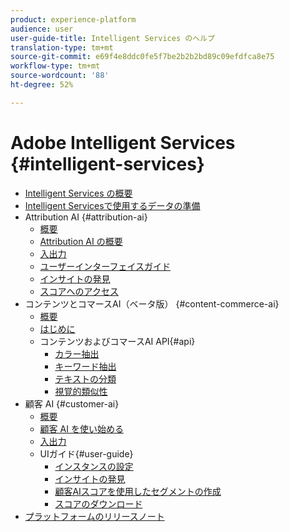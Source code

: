 ```yaml
---
product: experience-platform
audience: user
user-guide-title: Intelligent Services のヘルプ
translation-type: tm+mt
source-git-commit: e69f4e8ddc0fe5f7be2b2b2bd89c09efdfca8e75
workflow-type: tm+mt
source-wordcount: '88'
ht-degree: 52%

---
```



# Adobe Intelligent Services {#intelligent-services}

* [Intelligent Services の概要](home.md)
* [Intelligent Servicesで使用するデータの準備](data-preparation.md)
* Attribution AI {#attribution-ai}
   * [概要](attribution-ai/overview.md)
   * [Attribution AI の概要](attribution-ai/getting-started.md)
   * [入出力](attribution-ai/input-output.md)
   * [ユーザーインターフェイスガイド](attribution-ai/user-guide.md)
   * [インサイトの発見](attribution-ai/discover-insights.md)
   * [スコアへのアクセス](attribution-ai/download-scores.md)
* コンテンツとコマースAI（ベータ版） {#content-commerce-ai}
   * [概要](content-commerce-ai/overview.md)
   * [はじめに](content-commerce-ai/getting-started.md)
   * コンテンツおよびコマースAI API{#api}
      * [カラー抽出](content-commerce-ai/api/color-extraction.md)
      * [キーワード抽出](content-commerce-ai/api/keyword-extraction.md)
      * [テキストの分類](content-commerce-ai/api/text-classification.md)
      * [視覚的類似性](content-commerce-ai/api/visual-similarity.md)
* 顧客 AI {#customer-ai}
   * [概要](customer-ai/overview.md)
   * [顧客 AI を使い始める](customer-ai/getting-started.md)
   * [入出力](customer-ai/input-output.md)
   * UIガイド{#user-guide}
      * [インスタンスの設定](customer-ai/user-guide/configure.md)
      * [インサイトの発見](customer-ai/user-guide/discover-insights.md)
      * [顧客AIスコアを使用したセグメントの作成](customer-ai/user-guide/create-segment.md)
      * [スコアのダウンロード](customer-ai/user-guide/download-scores.md)
* [プラットフォームのリリースノート](https://docs.adobe.com/content/help/ja-JP/experience-platform/release-notes/latest.html)
